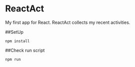 # ReactAct
My first app for React.
ReactAct collects my recent activities.

##SetUp

`npm install`

##Check run script

`npm run`
